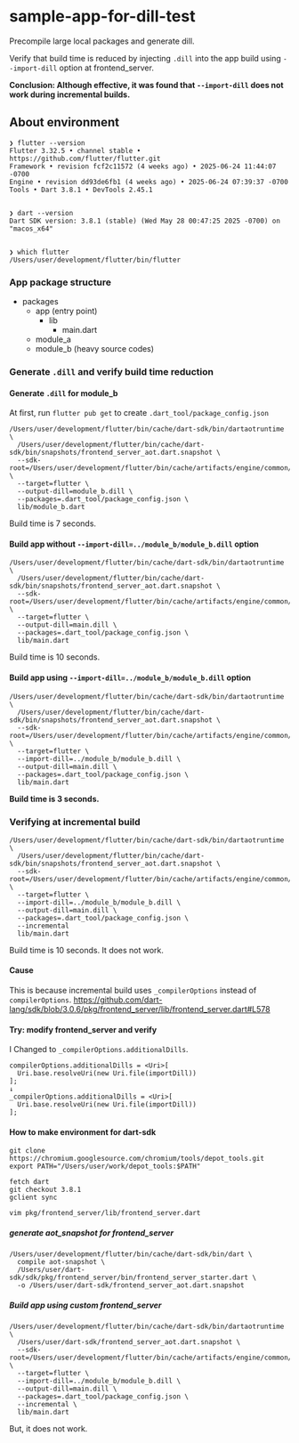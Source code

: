# sample-app-for-dill-test

Precompile large local packages and generate dill.

Verify that build time is reduced by injecting `.dill` into the app build using `--import-dill` option at frontend_server.

**Conclusion: Although effective, it was found that `--import-dill` does not work during incremental builds.**

## About environment

```
❯ flutter --version
Flutter 3.32.5 • channel stable • https://github.com/flutter/flutter.git
Framework • revision fcf2c11572 (4 weeks ago) • 2025-06-24 11:44:07 -0700
Engine • revision dd93de6fb1 (4 weeks ago) • 2025-06-24 07:39:37 -0700
Tools • Dart 3.8.1 • DevTools 2.45.1


❯ dart --version
Dart SDK version: 3.8.1 (stable) (Wed May 28 00:47:25 2025 -0700) on "macos_x64"


❯ which flutter
/Users/user/development/flutter/bin/flutter
```

### App package structure

- packages
  - app (entry point)
    - lib
      - main.dart
  - module_a
  - module_b (heavy source codes)


### Generate `.dill` and verify build time reduction

#### Generate `.dill` for module_b

At first, run `flutter pub get` to create `.dart_tool/package_config.json`

```
/Users/user/development/flutter/bin/cache/dart-sdk/bin/dartaotruntime \
  /Users/user/development/flutter/bin/cache/dart-sdk/bin/snapshots/frontend_server_aot.dart.snapshot \
  --sdk-root=/Users/user/development/flutter/bin/cache/artifacts/engine/common/flutter_patched_sdk \
  --target=flutter \
  --output-dill=module_b.dill \
  --packages=.dart_tool/package_config.json \
  lib/module_b.dart
```

Build time is 7 seconds.

#### Build app without `--import-dill=../module_b/module_b.dill` option

```
/Users/user/development/flutter/bin/cache/dart-sdk/bin/dartaotruntime \
  /Users/user/development/flutter/bin/cache/dart-sdk/bin/snapshots/frontend_server_aot.dart.snapshot \
  --sdk-root=/Users/user/development/flutter/bin/cache/artifacts/engine/common/flutter_patched_sdk \
  --target=flutter \
  --output-dill=main.dill \
  --packages=.dart_tool/package_config.json \
  lib/main.dart
```

Build time is 10 seconds.


#### Build app using `--import-dill=../module_b/module_b.dill` option

```
/Users/user/development/flutter/bin/cache/dart-sdk/bin/dartaotruntime \
  /Users/user/development/flutter/bin/cache/dart-sdk/bin/snapshots/frontend_server_aot.dart.snapshot \
  --sdk-root=/Users/user/development/flutter/bin/cache/artifacts/engine/common/flutter_patched_sdk \
  --target=flutter \
  --import-dill=../module_b/module_b.dill \
  --output-dill=main.dill \
  --packages=.dart_tool/package_config.json \
  lib/main.dart
```

**Build time is 3 seconds.**

### Verifying at incremental build

```
/Users/user/development/flutter/bin/cache/dart-sdk/bin/dartaotruntime \
  /Users/user/development/flutter/bin/cache/dart-sdk/bin/snapshots/frontend_server_aot.dart.snapshot \
  --sdk-root=/Users/user/development/flutter/bin/cache/artifacts/engine/common/flutter_patched_sdk \
  --target=flutter \
  --import-dill=../module_b/module_b.dill \
  --output-dill=main.dill \
  --packages=.dart_tool/package_config.json \
  --incremental
  lib/main.dart
```

Build time is 10 seconds.
It does not work.

#### Cause

This is because incremental build uses `_compilerOptions` instead of `compilerOptions`.
https://github.com/dart-lang/sdk/blob/3.0.6/pkg/frontend_server/lib/frontend_server.dart#L578

#### Try: modify frontend_server and verify

I Changed to `_compilerOptions.additionalDills`.

```
compilerOptions.additionalDills = <Uri>[
  Uri.base.resolveUri(new Uri.file(importDill))
];
↓
_compilerOptions.additionalDills = <Uri>[
  Uri.base.resolveUri(new Uri.file(importDill))
];
```

#### How to make environment for dart-sdk

```
git clone https://chromium.googlesource.com/chromium/tools/depot_tools.git
export PATH="/Users/user/work/depot_tools:$PATH"

fetch dart
git checkout 3.8.1
gclient sync

vim pkg/frontend_server/lib/frontend_server.dart
```

##### generate aot_snapshot for frontend_server

```
/Users/user/development/flutter/bin/cache/dart-sdk/bin/dart \
  compile aot-snapshot \
  /Users/user/dart-sdk/sdk/pkg/frontend_server/bin/frontend_server_starter.dart \
  -o /Users/user/dart-sdk/frontend_server_aot.dart.snapshot
```

##### Build app using custom frontend_server

```
/Users/user/development/flutter/bin/cache/dart-sdk/bin/dartaotruntime \
  /Users/user/dart-sdk/frontend_server_aot.dart.snapshot \
  --sdk-root=/Users/user/development/flutter/bin/cache/artifacts/engine/common/flutter_patched_sdk \
  --target=flutter \
  --import-dill=../module_b/module_b.dill \
  --output-dill=main.dill \
  --packages=.dart_tool/package_config.json \
  --incremental \
  lib/main.dart
```

But, it does not work.
